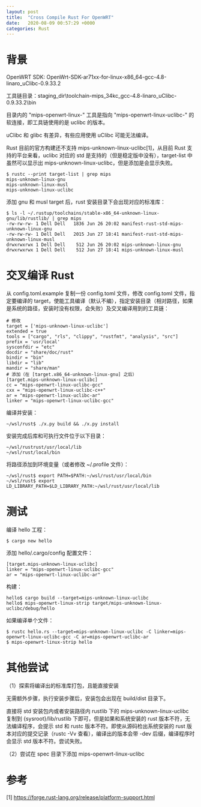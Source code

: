 ```yaml
---
layout: post
title:  "Cross Compile Rust For OpenWRT"
date:   2020-08-09 00:57:29 +0000
categories: Rust
---
```

# 背景

OpenWRT SDK: OpenWrt-SDK-ar71xx-for-linux-x86_64-gcc-4.8-linaro_uClibc-0.9.33.2

工具链目录：staging_dir\toolchain-mips_34kc_gcc-4.8-linaro_uClibc-0.9.33.2\bin

目录内的 "mips-openwrt-linux-" 工具是指向 "mips-openwrt-linux-uclibc-" 的软连接，即工具链使用的是 uclibc 的版本。

uClibc 和 glibc 有差异，有些应用使用 uClibc 可能无法编译。

Rust 目前的官方构建还不支持 mips-unknown-linux-uclibc[1]，从目前 Rust 支持的平台来看，uclibc 对应的 std 是支持的（但是稳定版中没有），target-list 中虽然可以显示出 mips-unknown-linux-uclibc，但是添加是会显示失败。 

```
$ rustc --print target-list | grep mips
mips-unknown-linux-gnu
mips-unknown-linux-musl
mips-unknown-linux-uclibc
```

添加 gnu 和 musl target 后，rust 安装目录下会出现对应的标准库：

```
$ ls -l ~/.rustup/toolchains/stable-x86_64-unknown-linux-gnu/lib/rustlib/ | grep mips
-rw-rw-rw- 1 Dell Dell   1836 Jun 26 20:02 manifest-rust-std-mips-unknown-linux-gnu
-rw-rw-rw- 1 Dell Dell   2015 Jun 27 18:41 manifest-rust-std-mips-unknown-linux-musl
drwxrwxrwx 1 Dell Dell    512 Jun 26 20:02 mips-unknown-linux-gnu
drwxrwxrwx 1 Dell Dell    512 Jun 27 18:41 mips-unknown-linux-musl
```

# 交叉编译 Rust

从 config.toml.example 复制一份 config.toml 文件，修改 config.toml 文件，指定要编译的 target，使能工具编译（默认不编），指定安装目录（相对路径，如果是系统的路径，安装时没有权限，会失败）及交叉编译用到的工具链：

```
# 修改
target = ['mips-unknown-linux-uclibc']
extended = true
tools = ["cargo", "rls", "clippy", "rustfmt", "analysis", "src"]
prefix = 'usr/local'
sysconfdir = "etc"
docdir = "share/doc/rust"
bindir = "bin"
libdir = "lib"
mandir = "share/man"
# 添加（在 [target.x86_64-unknown-linux-gnu] 之后）
[target.mips-unknown-linux-uclibc]
cc = "mips-openwrt-linux-uclibc-gcc"
cxx = "mips-openwrt-linux-uclibc-c++"
ar = "mips-openwrt-linux-uclibc-ar"
linker = "mips-openwrt-linux-uclibc-gcc"
```

编译并安装：

```
~/wsl/rust$ ./x.py build && ./x.py install  
```

安装完成后库和可执行文件位于以下目录：

```
~/wsl/rustrust/usr/local/lib
~/wsl/rust/local/bin
```

将路径添加到环境变量（或者修改 ~/.profile 文件）：

```
~/wsl/rust$ export PATH=$PATH:~/wsl/rust/usr/local/bin
~/wsl/rust$ export LD_LIBRARY_PATH=$LD_LIBRARY_PATH:~/wsl/rust/usr/local/lib
```

# 测试

编译 hello 工程：

```
$ cargo new hello 
```

添加 hello/.cargo/config 配置文件：

```
[target.mips-unknown-linux-uclibc]
linker = "mips-openwrt-linux-uclibc-gcc"
ar = "mips-openwrt-linux-uclibc-ar"
```

构建：

```
hello$ cargo build --target=mips-unknown-linux-uclibc
hello$ mips-openwrt-linux-strip target/mips-unknown-linux-uclibc/debug/hello
```

如果编译单个文件：

```
$ rustc hello.rs --target=mips-unknown-linux-uclibc -C linker=mips-openwrt-linux-uclibc-gcc -C ar=mips-openwrt-uclibc-ar
$ mips-openwrt-linux-strip hello
```

# 其他尝试

（1）探索将编译出的标准库打包，且能直接安装

无需额外步骤，执行安装步骤后，安装包会出现在 build/dist 目录下。

直接将 std 安装包内或者安装路径内 rustlib 下的 mips-unknown-linux-uclibc 复制到 {sysroot}/lib/rustlib 下即可，但是如果和系统安装的 rust 版本不符，无法编译程序，会提示 std 和 rustc 版本不符。即使从源码检出系统安装的 rust 版本对应的提交记录（rustc -Vv 查看），编译出的版本会带 -dev 后缀，编译程序时会显示 std 版本不符。尝试失败。

（2）尝试在 spec 目录下添加 mips-openwrt-linux-uclibc

# 参考

[1] https://forge.rust-lang.org/release/platform-support.html